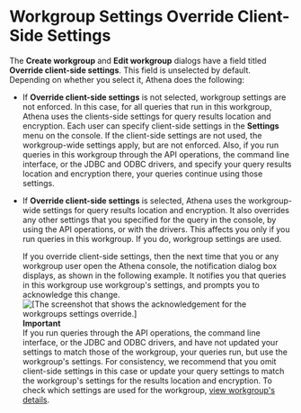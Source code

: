 # Workgroup Settings Override Client\-Side Settings<a name="workgroups-settings-override"></a>

The **Create workgroup** and **Edit workgroup** dialogs have a field titled **Override client\-side settings**\. This field is unselected by default\. Depending on whether you select it, Athena does the following:
+ If **Override client\-side settings** is not selected, workgroup settings are not enforced\. In this case, for all queries that run in this workgroup, Athena uses the clients\-side settings for query results location and encryption\. Each user can specify client\-side settings in the **Settings** menu on the console\. If the client\-side settings are not used, the workgroup\-wide settings apply, but are not enforced\. Also, if you run queries in this workgroup through the API operations, the command line interface, or the JDBC and ODBC drivers, and specify your query results location and encryption there, your queries continue using those settings\.
+ If **Override client\-side settings** is selected, Athena uses the workgroup\-wide settings for query results location and encryption\. It also overrides any other settings that you specified for the query in the console, by using the API operations, or with the drivers\. This affects you only if you run queries in this workgroup\. If you do, workgroup settings are used\. 

  If you override client\-side settings, then the next time that you or any workgroup user open the Athena console, the notification dialog box displays, as shown in the following example\. It notifies you that queries in this workgroup use workgroup's settings, and prompts you to acknowledge this change\.  
![\[The screenshot that shows the acknowledgement for the workgroups settings override.\]](http://docs.aws.amazon.com/athena/latest/ug/images/wg-settings-override-acknowledge.png)
**Important**  
If you run queries through the API operations, the command line interface, or the JDBC and ODBC drivers, and have not updated your settings to match those of the workgroup, your queries run, but use the workgroup's settings\. For consistency, we recommend that you omit client\-side settings in this case or update your query settings to match the workgroup's settings for the results location and encryption\. To check which settings are used for the workgroup, [view workgroup's details](workgroups-create-update-delete.md#viewing-details-workgroups)\. 